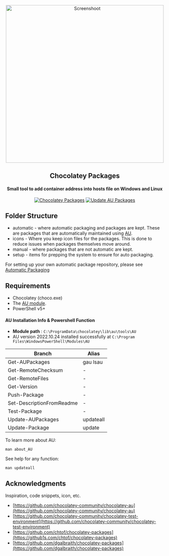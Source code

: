 <a name="readme-top"></a>

<div align="center">
  <a href="https://github.com/bramanda48/chocolatey-packages">
    <img src="https://chocolatey.org/assets/images/global-shared/logo-square.svg" alt="Screenshoot" width="500px">
  </a>
  <h2 align="center">Chocolatey Packages</h2>
  <div align="center">
    <h4 align="center">Small tool to add container address into hosts file on Windows and Linux</h4>
    <div>
        <a href="https://ci.appveyor.com/project/bramanda48/chocolatey-packages"><img src="https://ci.appveyor.com/api/projects/status/github/bramanda48/chocolatey-packages?svg=true" alt="Chocolatey Packages"></a>
        <a href="https://gist.github.com/bramanda48/fda2c496c40ad990cdb6225ca6634e1b"><img src="https://img.shields.io/badge/Gist-Update_AU_Packages-2ea44f" alt="Update AU Packages"></a>
    </div>
  </div>
</div>

## Folder Structure

* automatic - where automatic packaging and packages are kept. These are packages that are automatically maintained using [AU](https://chocolatey.org/packages/au).
* icons - Where you keep icon files for the packages. This is done to reduce issues when packages themselves move around.
* manual - where packages that are not automatic are kept.
* setup - items for prepping the system to ensure for auto packaging.

For setting up your own automatic package repository, please see [Automatic Packaging](https://chocolatey.org/docs/automatic-packages)

## Requirements

* Chocolatey (choco.exe)
* The [AU module](https://chocolatey.org/packages/au). 
* PowerShell v5+

#### AU Installation Info & Powershell Function

  * <strong>Module path</strong> : `C:\ProgramData\chocolatey\lib\au\tools\AU`
  * AU version 2022.10.24 installed successfully at `C:\Program Files\WindowsPowerShell\Modules\AU`

  | Branch                    | Alias     |
  |---------------------------|-----------|
  | Get-AUPackages            | gau lsau  |
  | Get-RemoteChecksum        | -         |
  | Get-RemoteFiles           | -         |
  | Get-Version               | -         |
  | Push-Package              | -         |
  | Set-DescriptionFromReadme | -         |
  | Test-Package              | -         |
  | Update-AUPackages         | updateall |
  | Update-Package            | update    |

  To learn more about AU:      
  ```
  man about_AU
  ```

  See help for any function:
  ```
  man updateall
  ```

## Acknowledgments
Inspiration, code snippets, icon, etc.
* [https://github.com/chocolatey-community/chocolatey-au](https://github.com/chocolatey-community/chocolatey-au)
* [https://github.com/chocolatey-community/chocolatey-test-environment](https://github.com/chocolatey-community/chocolatey-test-environment)
* [https://github.com/chtof/chocolatey-packages](https://github1s.com/chtof/chocolatey-packages)
* [https://github.com/dgalbraith/chocolatey-packages](https://github.com/dgalbraith/chocolatey-packages)
